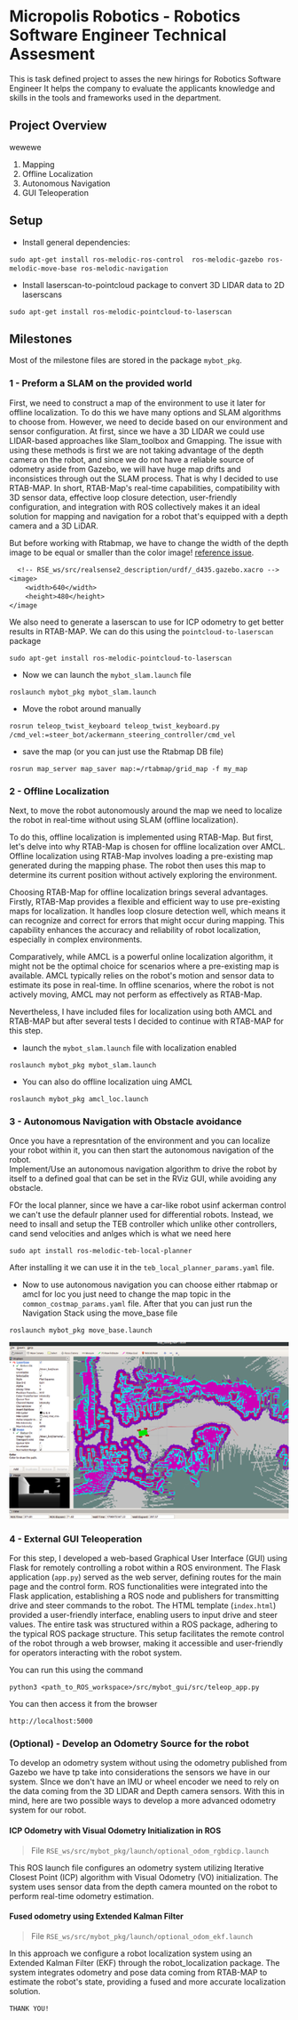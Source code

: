 # Micropolis Robotics - Robotics Software Engineer Technical Assesment

This is task defined project to asses the new hirings for Robotics Software Engineer
It helps the company to evaluate the applicants knowledge and skills in the tools and frameworks used in the department.

## Project Overview
wewewe

1. Mapping
2. Offline Localization
3. Autonomous Navigation 
4. GUI Teleoperation

## Setup
- Install general dependencies:
```
sudo apt-get install ros-melodic-ros-control  ros-melodic-gazebo ros-melodic-move-base ros-melodic-navigation
```
- Install laserscan-to-pointcloud package to convert 3D LIDAR data to 2D laserscans
```
sudo apt-get install ros-melodic-pointcloud-to-laserscan
```

## Milestones
Most of the milestone files are stored in the package `mybot_pkg`. 

### 1 - Preform a SLAM on the provided world
First, we need to construct a map of the environment to use it later for offline localization. To do this we have many options and SLAM algorithms to choose from. However, we need to decide based on our environment and sensor configuration. At first, since we have a 3D LIDAR we could use LIDAR-based approaches like Slam_toolbox and Gmapping. The issue with using these methods is first we are not taking advantage of the depth camera on the robot, and since we do not have a reliable source of odometry aside from Gazebo, we will have huge map drifts and inconsistices through out the SLAM process. That is why I decided to use RTAB-MAP. In short, RTAB-Map's real-time capabilities, compatibility with 3D sensor data, effective loop closure detection, user-friendly configuration, and integration with ROS collectively makes it an ideal solution for mapping and navigation for a robot that's equipped with a depth camera and a 3D LiDAR. 
 

But before working with Rtabmap, we have to change the width of the depth image to be equal or smaller than the color image! [reference issue](https://github.com/introlab/rtabmap/issues/753). 
```
  <!-- RSE_ws/src/realsense2_description/urdf/_d435.gazebo.xacro -->
<image>
    <width>640</width>
    <height>480</height>
</image
```
We also need to generate a laserscan to use for ICP odometry to get better results in RTAB-MAP. We can do this using the `pointcloud-to-laserscan` package
```
sudo apt-get install ros-melodic-pointcloud-to-laserscan
``` 

- Now we can launch the `mybot_slam.launch` file
```
roslaunch mybot_pkg mybot_slam.launch
```
- Move the robot around manually 
```
rosrun teleop_twist_keyboard teleop_twist_keyboard.py /cmd_vel:=steer_bot/ackermann_steering_controller/cmd_vel
```
- save the map (or you can just use the Rtabmap DB file)
```
rosrun map_server map_saver map:=/rtabmap/grid_map -f my_map
```

### 2 - Offline Localization
Next, to move the robot autonomously around the map we need to localize the robot in real-time without using SLAM (offline localization).</br>

To do this, offline localization is implemented using RTAB-Map. But first, let's delve into why RTAB-Map is chosen for offline localization over AMCL. Offline localization using RTAB-Map involves loading a pre-existing map generated during the mapping phase. The robot then uses this map to determine its current position without actively exploring the environment.

Choosing RTAB-Map for offline localization brings several advantages. Firstly, RTAB-Map provides a flexible and efficient way to use pre-existing maps for localization. It handles loop closure detection well, which means it can recognize and correct for errors that might occur during mapping. This capability enhances the accuracy and reliability of robot localization, especially in complex environments.

Comparatively, while AMCL is a powerful online localization algorithm, it might not be the optimal choice for scenarios where a pre-existing map is available. AMCL typically relies on the robot's motion and sensor data to estimate its pose in real-time. In offline scenarios, where the robot is not actively moving, AMCL may not perform as effectively as RTAB-Map.

Nevertheless, I have included files for localization using both AMCL and RTAB-MAP but after several tests I decided to continue with RTAB-MAP for this step.  

- launch the `mybot_slam.launch` file with localization enabled
```
roslaunch mybot_pkg mybot_slam.launch
```
- You can also do offline localization uing AMCL
```
roslaunch mybot_pkg amcl_loc.launch
```

### 3 - Autonomous Navigation with Obstacle avoidance
Once you have a represntation of the environment and you can localize your robot within it, you can then start the autonomous navigation of the robot.</br>
Implement/Use an autonomous navigation algorithm to drive the robot by itself to a defined goal that can be set in the RViz GUI, while avoiding any obstacle.

FOr the local planner, since we have a car-like robot usinf ackerman control we can't use the defaulr planner used for differential robots. Instead, we need to insall and setup the TEB controller which unlike other controllers, cand send velocities and anlges which is what we need here
```
sudo apt install ros-melodic-teb-local-planner
```
After installing it we can use it in the `teb_local_planner_params.yaml` file.</br>

- Now to use autonomous navigation you can choose either rtabmap or amcl for loc you just need to change the map topic in the `common_costmap_params.yaml` file. After that you can just run the Navigation Stack using the move_base file
```
roslaunch mybot_pkg move_base.launch
```
![third_step_navigation](RSE_ws/media/nav.png)

### 4 - External GUI Teleoperation
For this step, I developed a web-based Graphical User Interface (GUI) using Flask for remotely controlling a robot within a ROS environment. The Flask application (`app.py`) served as the web server, defining routes for the main page and the control form. ROS functionalities were integrated into the Flask application, establishing a ROS node and publishers for transmitting drive and steer commands to the robot. The HTML template (`index.html`) provided a user-friendly interface, enabling users to input drive and steer values. The entire task was structured within a ROS package, adhering to the typical ROS package structure. This setup facilitates the remote control of the robot through a web browser, making it accessible and user-friendly for operators interacting with the robot system.

You can run this using the command
```
python3 <path_to_ROS_workspace>/src/mybot_gui/src/teleop_app.py
```
You can then access it from the browser
```
http://localhost:5000
```


### (Optional) - Develop an Odometry Source for the robot
To develop an odometry system without using the odometry published from Gazebo we have tp take into considerations the sensors we have in our system. SInce we don't have an IMU or wheel encoder we need to rely on the data coming from the 3D LIDAR and Depth camera sensors. With this in mind, here are two possible ways to develop a more advanced odometry system for our robot.

#### ICP Odometry with Visual Odometry Initialization in ROS
> File `RSE_ws/src/mybot_pkg/launch/optional_odom_rgbdicp.launch`


This ROS launch file configures an odometry system utilizing Iterative Closest Point (ICP) algorithm with Visual Odometry (VO) initialization. The system uses sensor data from the depth camera mounted on the robot to perform real-time odometry estimation.

#### Fused odometry using Extended Kalman Filter
> File `RSE_ws/src/mybot_pkg/launch/optional_odom_ekf.launch`


In this approach we configure a robot localization system using an Extended Kalman Filter (EKF) through the robot_localization package. The system integrates odometry and pose data coming from RTAB-MAP to estimate the robot's state, providing a fused and more accurate localization solution.

```
THANK YOU!
```
